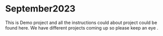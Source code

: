 # September2023
This is Demo project and all the instructions could about project could  be found here.
We have different projects coming up so please keep an eye .
